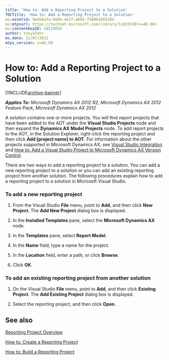 ```yaml
---
title: 'How to: Add a Reporting Project to a Solution'
TOCTitle: 'How to: Add a Reporting Project to a Solution'
ms:assetid: 9e6bba7a-666b-4e2f-a691-f5800169528d
ms:mtpsurl: https://technet.microsoft.com/library/Cc615530(v=AX.60)
ms:contentKeyID: 28119555
author: tonyafehr
ms.date: 11/07/2012
mtps_version: v=AX.60
---
```


# How to: Add a Reporting Project to a Solution 


[!INCLUDE[archive-banner](includes/archive-banner.md)]


_**Applies To:** Microsoft Dynamics AX 2012 R2, Microsoft Dynamics AX 2012 Feature Pack, Microsoft Dynamics AX 2012_

A solution contains one or more projects. You will find report projects that have been added to the AOT under the **Visual Studio Projects** node and then expand the **Dynamics AX Model Projects** node. To add report projects to the AOT, in the Solution Explorer, right-click the reporting project and then click **Add \[project name\] to AOT**. For information about the other projects supported in Microsoft Dynamics AX, see [Visual Studio Integration](https://technet.microsoft.com/library/gg889299\(v=ax.60\)) and [How to: Add a Visual Studio Project to Microsoft Dynamics AX Version Control](how-to-add-a-visual-studio-project-to-microsoft-dynamics-ax-version-control.md).

There are two ways to add a reporting project to a solution. You can add a new reporting project to a solution or you can add an existing reporting project from another solution. The following procedures explain how to add a reporting project to a solution in Microsoft Visual Studio.

### To add a new reporting project

1.  From the Visual Studio **File** menu, point to **Add**, and then click **New Project**. The **Add New Project** dialog box is displayed.

2.  In the **Installed Templates** pane, select the **Microsoft Dynamics AX** node.

3.  In the **Templates** pane, select **Report Model**.

4.  In the **Name** field, type a name for the project.

5.  In the **Location** field, enter a path, or click **Browse**.

6.  Click **OK**.

### To add an existing reporting project from another solution

1.  On the Visual Studio **File** menu, point to **Add**, and then click **Existing Project**. The **Add Existing Project** dialog box is displayed.

2.  Select the reporting project, and then click **Open**.

## See also

[Reporting Project Overview](reporting-project-overview.md)

[How to: Create a Reporting Project](how-to-create-a-reporting-project.md)

[How to: Build a Reporting Project](how-to-build-a-reporting-project.md)


